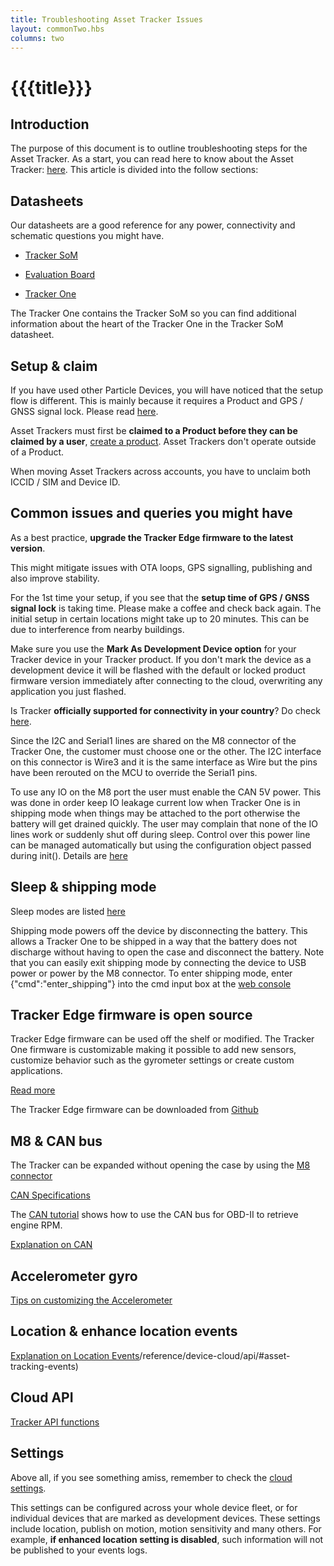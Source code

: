 ```yaml
---
title: Troubleshooting Asset Tracker Issues
layout: commonTwo.hbs
columns: two
---
```


# {{{title}}}

## Introduction

The purpose of this document is to outline troubleshooting steps for the Asset Tracker. As a start, you can read here to know about the Asset Tracker: [here](/getting-started/hardware/tracking-system/). This article is divided into the follow sections:


## Datasheets

Our datasheets are a good reference for any power, connectivity and schematic questions you might have.

- [Tracker SoM](/reference/datasheets/tracker/tracker-som-datasheet/)

- [Evaluation Board](/reference/datasheets/tracker/tracker-som-eval-board/)

- [Tracker One](/reference/datasheets/tracker/tracker-one/)

The Tracker One contains the Tracker SoM so you can find additional information about the heart of the Tracker One in the Tracker SoM datasheet.

## Setup & claim

If you have used other Particle Devices, you will have noticed that the setup flow is different. This is mainly because it requires a Product and GPS / GNSS signal lock. Please read [here](/getting-started/tracker/tracker-setup/#setup).

Asset Trackers must first be **claimed to a Product before they can be claimed by a user**, [create a product](/getting-started/tracker/tracker-setup/#create-a-product). Asset Trackers don't operate outside of a Product. 

When moving Asset Trackers across accounts, you have to unclaim both ICCID / SIM and Device ID.

## Common issues and queries you might have

As a best practice, **upgrade the Tracker Edge firmware to the latest version**.

This might mitigate issues with OTA loops, GPS signalling, publishing and also improve stability.

For the 1st time your setup, if you see that the **setup time of GPS / GNSS signal lock** is taking time. Please make a coffee and check back again. The initial setup in certain locations might take up to 20 minutes. This can be due to interference from nearby buildings.

Make sure you use the **Mark As Development Device option** for your Tracker device in your Tracker product. If you don't mark the device as a development device it will be flashed with the default or locked product firmware version immediately after connecting to the cloud, overwriting any application you just flashed.

Is Tracker **officially supported for connectivity in your country**? Do check [here](/tutorials/cellular-connectivity/cellular-carriers/?tab=ByDevice&device=Tracker%20T524%2FONE524%20LTE%20CAT1%2F3G%2F2G%20%28Europe%29%20EtherSIM&region=All).

Since the I2C and Serial1 lines are shared on the M8 connector of the Tracker One, the customer must choose one or the other. The I2C interface on this connector is Wire3 and it is the same interface as Wire but the pins have been rerouted on the MCU to override the Serial1 pins.

To use any IO on the M8 port the user must enable the CAN 5V power. This was done in order keep IO leakage current low when Tracker One is in shipping mode when things may be attached to the port otherwise the battery will get drained quickly. The user may complain that none of the IO lines work or suddenly shut off during sleep. Control over this power line can be managed automatically but using the configuration object passed during init(). Details are [here](/firmware/tracker-edge/tracker-edge-api-reference/#trackerconfiguration)

## Sleep & shipping mode

Sleep modes are listed [here](/reference/tracker/tracker-sleep/)

Shipping mode powers off the device by disconnecting the battery. This allows a Tracker One to be shipped in a way that the battery does not discharge without having to open the case and disconnect the battery. Note that you can easily exit shipping mode by connecting the device to USB power or power by the M8 connector. To enter shipping mode, enter {"cmd":"enter\_shipping"} into the cmd input box at the [web console](/getting-started/console/console/#using-the-cmd-box)

## Tracker Edge firmware is open source

Tracker Edge firmware can be used off the shelf or modified. The Tracker One firmware is customizable making it possible to add new sensors, customize behavior such as the gyrometer settings or create custom applications.

[Read more](/getting-started/tracker/tracker-setup/#device-firmware)

The Tracker Edge firmware can be downloaded from [Github](https://github.com/particle-iot/tracker-edge)

## M8 & CAN bus

The Tracker can be expanded without opening the case by using the [M8 connector](/hardware/tracker/tracker-one-expansion/#tracker-one-m8-connector)

[CAN Specifications](/reference/datasheets/tracker/tracker-som-datasheet/#can-specifications)

The [CAN tutorial](/hardware/tracker/projects/tracker-can/) shows how to use the CAN bus for OBD-II to retrieve engine RPM.


[Explanation on CAN](/reference/tracker/can-bus/)

## Accelerometer gyro

[Tips on customizing the Accelerometer](https://community.particle.io/t/customizing-the-imu-triggers/60169)

## Location & enhance location events

[Explanation on Location Events]()/reference/device-cloud/api/#asset-tracking-events)

## Cloud API

[Tracker API functions](/reference/cloud-apis/api/#asset-tracking)

## Settings

Above all, if you see something amiss, remember to check the [cloud settings](/reference/tracker/tracker-sleep/#cloud-settings).

This settings can be configured across your whole device fleet, or for individual devices that are marked as development devices. These settings include location, publish on motion, motion sensitivity and many others. For example, **if enhanced location setting is disabled**, such information will not be published to your events logs.
  
  
